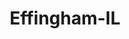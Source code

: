 ---
title: Effingham-IL
slug: effingham-il
f_state:
- cms/state/illinois.md
f_locations:
- cms/payday-loan/advance-america-1661.md
- cms/payday-loan/advance-america-1695.md
- cms/payday-loan/cash-store-8455.md
- cms/payday-loan/money-place-of-effingham-21694.md
- cms/payday-loan/money-place-of-effingham-inc-21695.md
- cms/payday-loan/th-e-cash-store-27304.md
updated-on: '2024-05-30T13:41:28.615Z'
created-on: '2024-05-30T13:41:28.615Z'
published-on: '2024-05-30T13:54:32.469Z'
f_city: Effingham
layout: '[city].html'
tags: city
---